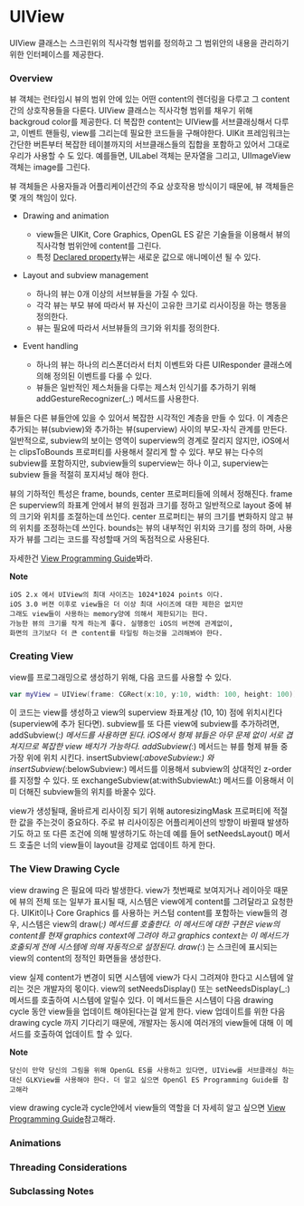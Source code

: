 # UIView

UIView 클래스는 스크린위의 직사각형 범위를 정의하고 그 범위안의 내용을 관리하기 위한 인터페이스를 제공한다.

### Overview

뷰 객체는 런타임시 뷰의 범위 안에 있는 어떤 content의 렌더링을 다루고 그 content간의 상호작용들을 다룬다.
UIView 클래스는 직사각형 범위를 채우기 위해 backgroud color를 제공한다. 더 복잡한 content는 UIView를 서브클래싱해서 다루고, 이벤트 핸들링, view를 그리는데 필요한 코드들을 구해야한다. UIKit 프레임워크는 간단한 버튼부터 복잡한 테이블까지의 서브클래스들의 집합을 포함하고 있어서 그대로 우리가 사용할 수 도 있다. 예를들면, UILabel 객체는 문자열을 그리고, UIImageView 객체는 image를 그린다.

뷰 객체들은 사용자들과 어플리케이션간의 주요 상호작용 방식이기 때문에, 뷰 객체들은 몇 개의 책임이 있다.

* Drawing and animation
  * view들은 UIKit, Core Graphics, OpenGL ES 같은 기술들을 이용해서 뷰의 직사각형 범위안에 content를 그린다.
  *  특정 [Declared property](https://developer.apple.com/library/content/documentation/General/Conceptual/DevPedia-CocoaCore/DeclaredProperty.html)뷰는 새로운 값으로 애니메이션 될 수 있다.

* Layout and subview management
  * 하나의 뷰는 0개 이상의 서브뷰들을 가질 수 있다.
  * 각각 뷰는 부모 뷰에 따라서 뷰 자신이 고유한 크기로 리사이징을 하는 행동을 정의한다.
  * 뷰는 필요에 따라서 서브뷰들의 크기와 위치를 정의한다.

* Event handling
  * 하나의 뷰는 하나의 리스폰더라서 터치 이벤트와 다른 UIResponder 클래스에 의해 정의된 이벤트를 다룰 수 있다.
  * 뷰들은 일반적인 제스처들을 다루는 제스처 인식기를 추가하기 위해 addGestureRecognizer(_:) 메서드를 사용한다.

뷰들은 다른 뷰들안에 있을 수 있어서 복잡한 시각적인 계층을 만들 수 있다. 이 계층은 추가되는 뷰(subview)와 추가하는 뷰(superview) 사이의 부모-자식 관계를 만든다.
일반적으로, subview의 보이는 영역이 superview의 경계로 잘리지 않지만, iOS에서는 clipsToBounds 프로퍼티를 사용해서 잘리게 할 수 있다. 부모 뷰는 다수의 subview를 포함하지만, subview들의 superview는 하나 이고, superview는 subview 들을 적절히 포지셔닝 해야 한다.

뷰의 기하적인 특성은 frame, bounds, center 프로퍼티들에 의헤서 정해진다. frame은 superview의 좌표계 안에서 뷰의 원점과 크기를 정하고 일반적으로 layout 중에 뷰의 크기와 위치를 조절하는데 쓰인다. center 프로퍼티는 뷰의 크기를 변화하지 않고 뷰의 위치를 조정하는데 쓰인다. bounds는 뷰의 내부적인 위치와 크기를 정의 하며, 사용자가 뷰를 그리는 코드를 작성할때 거의 독점적으로 사용된다.

자세한건 [View Programming Guide]( https://developer.apple.com/library/content/documentation/WindowsViews/Conceptual/ViewPG_iPhoneOS/Introduction/Introduction.html)봐라.

__Note__
```
iOS 2.x 에서 UIView의 최대 사이즈는 1024*1024 points 이다.
iOS 3.0 버젼 이후로 view들은 더 이상 최대 사이즈에 대한 제한은 없지만
그래도 view들이 사용하는 memory양에 의해서 제한되기는 한다.
가능한 뷰의 크기를 작게 하는게 좋다. 실행중인 iOS의 버젼에 관계없이,
화면의 크기보다 더 큰 content를 타일링 하는것을 고려해봐야 한다.
```

### Creating View

view를 프로그래밍으로 생성하기 위해, 다음 코드를 사용할 수 있다.
```swift
var myView = UIView(frame: CGRect(x:10, y:10, width: 100, height: 100))
```

이 코드는 view를 생성하고 view의 superview 좌표계상 (10, 10) 점에 위치시킨다(superview에 추가 된다면). subview를 또 다른 view에 subview를 추가하려면, addSubview(_:) 메서드를 사용하면 된다.
iOS에서 형제 뷰들은 아무 문제 없이 서로 겹쳐지므로 복잡한 view 배치가 가능하다. addSubview(_:) 메서드는 뷰를 형제 뷰들 중 가장 위에 위치 시킨다. insertSubview(_:aboveSubview:) 와 insertSubview(_:belowSubview:) 메서드를 이용해서 subview의 상대적인 z-order를 지정할 수 있다. 또 exchangeSubview(at:withSubviewAt:) 메서드를 이용해서 이미 더해진 subview들의 위치를 바꿀수 있다.

view가 생성될때, 올바르게 리사이징 되기 위해 autoresizingMask 프로퍼티에 적절한 값을 주는것이 중요하다. 주로 뷰 리사이징은 어플리케이션의 방향이 바뀔때 발생하기도 하고 또 다른 조건에 의해 발생하기도 하는데 예를 들어 setNeedsLayout() 메서드 호출은 너의 view들이 layout을 강제로 업데이트 하게 한다.

### The View Drawing Cycle

view drawing 은 필요에 따라 발생한다. view가 첫번째로 보여지거나 레이아웃 때문에 뷰의 전체 또는 일부가 표시될 때, 시스템은 view에게 content를 그려달라고 요청한다. UIKit이나 Core Graphics 를 사용하는 커스텀 content를 포함하는 view들의 경우, 시스템은 view의 draw(_:) 메서드를 호출한다. 이 메서드에 대한 구현은 view의 content를 현재 graphics context에 그려야 하고 graphics context는 이 메서드가 호출되게 전에 시스템에 의해 자동적으로 설정된다. draw(_:) 는 스크린에 표시되는 view의 content의 정적인 화면들을 생성한다.

view 실제 content가 변경이 되면 시스템에 view가 다시 그려져야 한다고 시스템에 알리는 것은 개발자의 몫이다. view의 setNeedsDisplay() 또는 setNeedsDisplay(_:) 메서드를 호출하여 시스템에 알릴수 있다. 이 메서드들은 시스템이 다음 drawing cycle 동안 view들을 업데이트 해야된다는걸 알게 한다. view 업데이트를 위한 다음 drawing cycle 까지 기다리기 때문에, 개발자는 동시에 여러개의 view들에 대해 이 메서드를 호출하여 업데이트 할 수 있다.

__Note__
```
당신이 만약 당신의 그림을 위해 OpenGL ES를 사용하고 있다면, UIView를 서브클래싱 하는 대신 GLKView를 사용해야 한다. 더 알고 싶으면 OpenGl ES Programming Guide를 참고해라
```
view drawing cycle과 cycle안에서 view들의 역할을 더 자세히 알고 싶으면 [View Programming Guide]( https://developer.apple.com/library/content/documentation/WindowsViews/Conceptual/ViewPG_iPhoneOS/Introduction/Introduction.html)참고해라.

### Animations

### Threading Considerations

### Subclassing Notes
